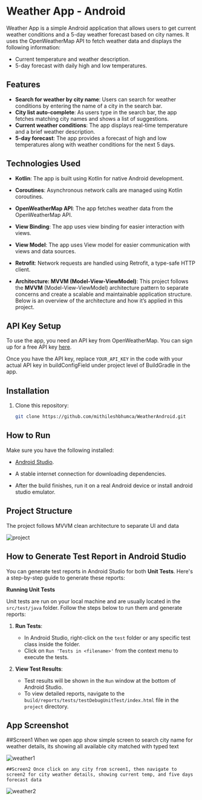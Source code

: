 # Weather App - Android

Weather App is a simple Android application that allows users to get current weather conditions and a 5-day weather forecast based on city names. It uses the OpenWeatherMap API to fetch weather data and displays the following information:

- Current temperature and weather description.
- 5-day forecast with daily high and low temperatures.
  
## Features

- **Search for weather by city name**: Users can search for weather conditions by entering the name of a city in the search bar.
- **City list auto-complete**: As users type in the search bar, the app fetches matching city names and shows a list of suggestions.
- **Current weather conditions**: The app displays real-time temperature and a brief weather description.
- **5-day forecast**: The app provides a forecast of high and low temperatures along with weather conditions for the next 5 days.

## Technologies Used

- **Kotlin**: The app is built using Kotlin for native Android development.
- **Coroutines**: Asynchronous network calls are managed using Kotlin coroutines.
- **OpenWeatherMap API**: The app fetches weather data from the OpenWeatherMap API.
- **View Binding**: The app uses view binding for easier interaction with views.
- **View Model**: The app uses View model for easier communication with views and data sources.
- **Retrofit**: Network requests are handled using Retrofit, a type-safe HTTP client.
  
- **Architecture: MVVM (Model-View-ViewModel)**:
This project follows the **MVVM** (Model-View-ViewModel) architecture pattern to separate concerns and create a scalable and maintainable application structure. Below is an overview of the architecture and how it’s applied in this project.


## API Key Setup

To use the app, you need an API key from OpenWeatherMap. You can sign up for a free API key [here](https://openweathermap.org/).

Once you have the API key, replace `YOUR_API_KEY` in the code with your actual API key in buildConfigField under project level of BuildGradle in the app.

## Installation

1. Clone this repository:
   ```bash
   git clone https://github.com/mithileshbhumca/WeatherAndroid.git
   
## How to Run
Make sure you have the following installed:
- [Android Studio](https://developer.android.com/studio).

- A stable internet connection for downloading dependencies.

- After the build finishes, run it on a real Android device or install android studio emulator.

## Project Structure
The project follows MVVM clean architecture to separate UI and data 

![project](https://github.com/user-attachments/assets/e27a9386-c265-42ae-80d3-72b78cb0a67d)

## How to Generate Test Report in Android Studio

You can generate test reports in Android Studio for both **Unit Tests**. Here's a step-by-step guide to generate these reports:

 **Running Unit Tests**

Unit tests are run on your local machine and are usually located in the `src/test/java` folder. Follow the steps below to run them and generate reports:

1. **Run Tests**:
   - In Android Studio, right-click on the `test` folder or any specific test class inside the folder.
   - Click on `Run 'Tests in <filename>'` from the context menu to execute the tests.

2. **View Test Results**:
   - Test results will be shown in the `Run` window at the bottom of Android Studio.
   - To view detailed reports, navigate to the `build/reports/tests/testDebugUnitTest/index.html` file in the `project` directory.
 
## App Screenshot
  ##Screen1 When we open app show simple screen to search city name for weather details, its showing all available city matched with typed text
  
   ![weather1](https://github.com/user-attachments/assets/b71195d5-0c78-49f3-a0e3-f4b1af5a1ab1)

    ##Screen2 Once click on any city from screen1, then navigate to screen2 for city weather details, showing current temp, and five days forecast data

   ![weather2](https://github.com/user-attachments/assets/df0c879d-0eec-4f8f-80b2-3b94dc7b50c2)





